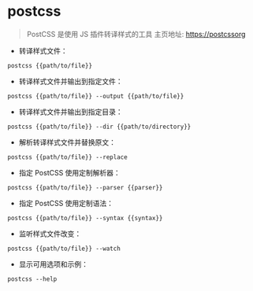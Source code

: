# postcss

> PostCSS 是使用 JS 插件转译样式的工具
> 主页地址: <https://postcssorg>

- 转译样式文件：

`postcss {{path/to/file}}`

- 转译样式文件并输出到指定文件：

`postcss {{path/to/file}} --output {{path/to/file}}`

- 转译样式文件并输出到指定目录：

`postcss {{path/to/file}} --dir {{path/to/directory}}`

- 解析转译样式文件并替换原文：

`postcss {{path/to/file}} --replace`

- 指定 PostCSS 使用定制解析器：

`postcss {{path/to/file}} --parser {{parser}}`

- 指定 PostCSS 使用定制语法：

`postcss {{path/to/file}} --syntax {{syntax}}`

- 监听样式文件改变：

`postcss {{path/to/file}} --watch`

- 显示可用选项和示例：

`postcss --help`

[#]: contributors: ([李峰])